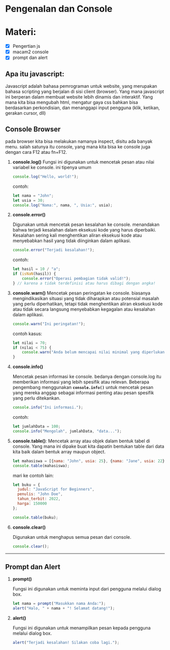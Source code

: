 # Pengenalan dan Console

# Materi:

- [x]  Pengertian js
- [x]  macam2 console
- [x]  prompt dan alert

## Apa itu javascript:

Javascript adalah bahasa pemrograman untuk website, yang merupakan bahasa scripting yang berjalan di sisi client (browser). Yang mana javascript ini berperan dalam membuat website lebih dinamis dan interaktif. Yang mana kita bisa mengubah html, mengatur gaya css bahkan bisa berdasarkan perkondisian, dan menanggapi input pengguna (klik, ketikan, gerakan cursor, dll)

## Console Browser

pada browser kita bisa melakukan namanya inspect, disitu ada banyak menu. salah satunya itu console, yang mana kita bisa ke console juga dengan cara F12 atau fn+F12.

1. **console.log()**
Fungsi ini digunakan untuk mencetak pesan atau nilai variabel ke console. ini tipenya umum
    
    ```jsx
    console.log("Hello, world!");
    ```
    
    contoh:
    
    ```jsx
    let nama = "John";
    let usia = 30;
    console.log("Nama:", nama, ", Usia:", usia);
    ```
    
2. **console.error()**
    
    Digunakan untuk mencetak pesan kesalahan ke console. menandakan bahwa terjadi kesalahan dalam eksekusi kode yang harus diperbaiki. Kesalahan sering kali menghentikan aliran eksekusi kode atau menyebabkan hasil yang tidak diinginkan dalam aplikasi.
    
    ```jsx
    console.error("Terjadi kesalahan!");
    ```
    
    contoh:
    
    ```jsx
    let hasil = 10 / "a";
    if (isNaN(hasil)) {
        console.error("Operasi pembagian tidak valid!");
    } // karena a tidak terdefinisi atau harus dibagi dengan angka!
    ```
    
3. **console.warn()**
Mencetak pesan peringatan ke console. biasanya mengindikasikan situasi yang tidak diharapkan atau potensial masalah yang perlu diperhatikan, tetapi tidak menghentikan aliran eksekusi kode atau tidak secara langsung menyebabkan kegagalan atau kesalahan dalam aplikasi.
    
    ```jsx
    console.warn("Ini peringatan!");
    ```
    
    contoh kasus:
    
    ```jsx
    let nilai = 70;
    if (nilai < 75) {
        console.warn("Anda belum mencapai nilai minimal yang diperlukan.");
    }
    ```
    
4. **console.info()**
    
    Mencetak pesan informasi ke console. bedanya dengan console.log itu memberikan informasi yang lebih spesifik atau relevan. Beberapa pengembang menggunakan **`console.info()`** untuk mencetak pesan yang mereka anggap sebagai informasi penting atau pesan spesifik yang perlu ditekankan.
    
    ```jsx
    console.info("Ini informasi.");
    ```
    
    contoh:
    
    ```jsx
    let jumlahData = 100;
    console.info("Mengolah", jumlahData, "data...");
    ```
    
5. **console.table()**:
Mencetak array atau objek dalam bentuk tabel di console. Yang mana ini dipake buat kita dapatin bentukan table dari data kita baik dalam bentuk array maupun object.
    
    ```jsx
    let mahasiswa = [{nama: "John", usia: 25}, {nama: "Jane", usia: 22}];
    console.table(mahasiswa);
    ```
    
    mari ke contoh lain:
    
    ```jsx
    let buku = {
      judul: "JavaScript for Beginners",
      penulis: "John Doe",
      tahun_terbit: 2022,
      harga: 150000
    };
    
    console.table(buku);
    ```
    
6. **console.clear()**
    
    Digunakan untuk menghapus semua pesan dari console.
    
    ```jsx
    console.clear();
    ```
    
    

---

## Prompt dan Alert

1. **prompt()**
    
    Fungsi ini digunakan untuk meminta input dari pengguna melalui dialog box.
    
    ```jsx
    let nama = prompt("Masukkan nama Anda:");
    alert("Halo, " + nama + "! Selamat datang!");
    ```
    
2. **alert()**
    
    Fungsi ini digunakan untuk menampilkan pesan kepada pengguna melalui dialog box. 
    
    ```jsx
    alert("Terjadi kesalahan! Silakan coba lagi.");
    ```
